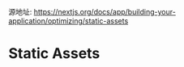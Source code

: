 源地址: https://nextjs.org/docs/app/building-your-application/optimizing/static-assets

# Static Assets
